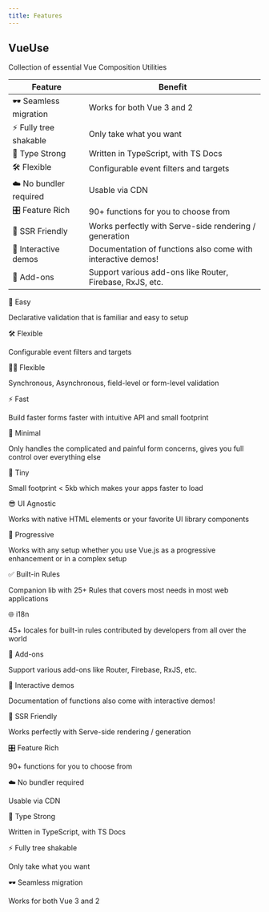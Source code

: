 ```yaml
---
title: Features
---
```


##  VueUse

Collection of essential Vue Composition Utilities

| Feature               | Benefit                                                      |
|-----------------------|--------------------------------------------------------------|
| 🕶 Seamless migration | Works for both Vue 3 and 2                                   |
| ⚡ Fully tree shakable | Only take what you want                                      |
| 🦾 Type Strong        | Written in TypeScript, with TS Docs                          |
| 🛠 Flexible           | Configurable event filters and targets                       |
| ☁️ No bundler required | Usable via CDN                                               |
| 🎛 Feature Rich       | 90+ functions for you to choose from                         |
| 🔋 SSR Friendly       | Works perfectly with Serve-side rendering / generation       |
| 🎪 Interactive demos  | Documentation of functions also come with interactive demos! |
| 🔌 Add-ons            | Support various add-ons like Router, Firebase, RxJS, etc.    |


🍞 Easy

Declarative validation that is familiar and easy to setup

🛠 Flexible

Configurable event filters and targets

🧘‍♀️ Flexible

Synchronous, Asynchronous, field-level or form-level validation

⚡️ Fast

Build faster forms faster with intuitive API and small footprint

🏏 Minimal

Only handles the complicated and painful form concerns, gives you full control over everything else

🍤 Tiny

Small footprint < 5kb which makes your apps faster to load

😎 UI Agnostic

Works with native HTML elements or your favorite UI library components

🦾 Progressive

Works with any setup whether you use Vue.js as a progressive enhancement or in a complex setup

✅ Built-in Rules

Companion lib with 25+ Rules that covers most needs in most web applications

🌐 i18n

45+ locales for built-in rules contributed by developers from all over the world

🔌 Add-ons

Support various add-ons like Router, Firebase, RxJS, etc.

🎪 Interactive demos

Documentation of functions also come with interactive demos!

🔋 SSR Friendly

Works perfectly with Serve-side rendering / generation

🎛 Feature Rich

90+ functions for you to choose from

☁️ No bundler required

Usable via CDN

🦾 Type Strong

 Written in TypeScript, with TS Docs

⚡ Fully tree shakable

Only take what you want

🕶 Seamless migration

 Works for both Vue 3 and 2
